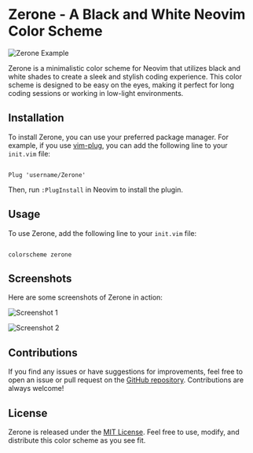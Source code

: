 # Zerone - A Black and White Neovim Color Scheme

![Zerone Example](https://i.imgur.com/EXAMPLE.png)

Zerone is a minimalistic color scheme for Neovim that utilizes black and white shades to create a sleek and stylish coding experience. This color scheme is designed to be easy on the eyes, making it perfect for long coding sessions or working in low-light environments.

## Installation

To install Zerone, you can use your preferred package manager. For example, if you use [vim-plug](https://github.com/junegunn/vim-plug), you can add the following line to your `init.vim` file:

```vim

Plug 'username/Zerone'

```

Then, run `:PlugInstall` in Neovim to install the plugin.

## Usage

To use Zerone, add the following line to your `init.vim` file:

```vim

colorscheme zerone

```

## Screenshots

Here are some screenshots of Zerone in action:

![Screenshot 1](https://i.imgur.com/EXAMPLE.png)

![Screenshot 2](https://i.imgur.com/EXAMPLE.png)

## Contributions

If you find any issues or have suggestions for improvements, feel free to open an issue or pull request on the [GitHub repository](https://github.com/username/Zerone). Contributions are always welcome!

## License

Zerone is released under the [MIT License](https://github.com/username/Zerone/blob/main/LICENSE). Feel free to use, modify, and distribute this color scheme as you see fit.

